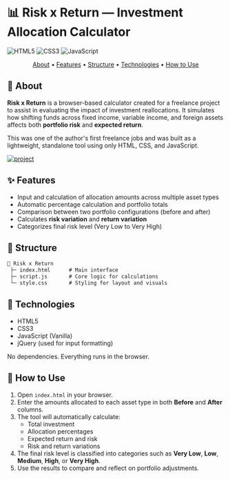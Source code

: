 # 📊 Risk x Return — Investment Allocation Calculator

![HTML5](https://img.shields.io/badge/html5-%23E34F26.svg?style=for-the-badge&logo=html5&logoColor=white)
![CSS3](https://img.shields.io/badge/css3-%231572B6.svg?style=for-the-badge&logo=css3&logoColor=white)
![JavaScript](https://img.shields.io/badge/javascript-%23323330.svg?style=for-the-badge&logo=javascript&logoColor=%23F7DF1E)

<p align="center">
  <a href="#about">About</a> •
  <a href="#features">Features</a> •
  <a href="#structure">Structure</a> •
  <a href="#technologies">Technologies</a> •
  <a href="#how_to_use">How to Use</a>
</p>

<h2 id="about">📌 About</h2>

**Risk x Return** is a browser-based calculator created for a freelance project to assist in evaluating the impact of investment reallocations. It simulates how shifting funds across fixed income, variable income, and foreign assets affects both **portfolio risk** and **expected return**.

This was one of the author's first freelance jobs and was built as a lightweight, standalone tool using only HTML, CSS, and JavaScript.

[![project](https://img.shields.io/badge/📱Visit_this_project-000?style=for-the-badge&logo=project)](https://rxr.byissa.tech)

<h2 id="features">✨ Features</h2>

- Input and calculation of allocation amounts across multiple asset types
- Automatic percentage calculation and portfolio totals
- Comparison between two portfolio configurations (before and after)
- Calculates **risk variation** and **return variation**
- Categorizes final risk level (Very Low to Very High)

<h2 id="structure">📁 Structure</h2>

```txt
📂 Risk x Return
 ├─ index.html      # Main interface
 ├─ script.js       # Core logic for calculations
 └─ style.css       # Styling for layout and visuals
```

 <h2 id="technologies">🧪 Technologies</h2>

- HTML5
- CSS3
- JavaScript (Vanilla)
- jQuery (used for input formatting)

No dependencies. Everything runs in the browser.

<h2 id="how_to_use">🚀 How to Use</h2>

1. Open `index.html` in your browser.  
2. Enter the amounts allocated to each asset type in both **Before** and **After** columns.  
3. The tool will automatically calculate:  
   - Total investment  
   - Allocation percentages  
   - Expected return and risk  
   - Risk and return variations  
4. The final risk level is classified into categories such as **Very Low**, **Low**, **Medium**, **High**, or **Very High**.  
5. Use the results to compare and reflect on portfolio adjustments.

